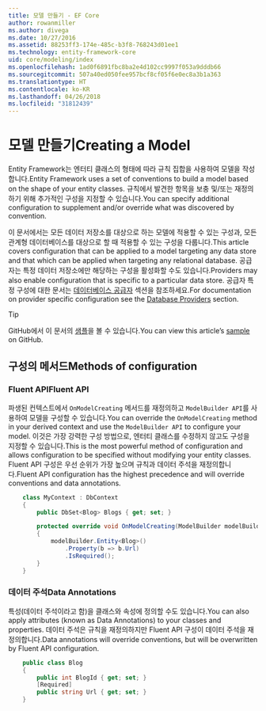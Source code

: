 ```yaml
---
title: 모델 만들기 - EF Core
author: rowanmiller
ms.author: divega
ms.date: 10/27/2016
ms.assetid: 88253ff3-174e-485c-b3f8-768243d01ee1
ms.technology: entity-framework-core
uid: core/modeling/index
ms.openlocfilehash: 1ad0f6891fbc8ba2e4d102cc9997f053a9dddb66
ms.sourcegitcommit: 507a40ed050fee957bcf8cf05f6e0ec8a3b1a363
ms.translationtype: HT
ms.contentlocale: ko-KR
ms.lasthandoff: 04/26/2018
ms.locfileid: "31812439"
---
```

# <a name="creating-a-model"></a><span data-ttu-id="ae699-102">모델 만들기</span><span class="sxs-lookup"><span data-stu-id="ae699-102">Creating a Model</span></span>

<span data-ttu-id="ae699-103">Entity Framework는 엔터티 클래스의 형태에 따라 규칙 집합을 사용하여 모델을 작성합니다.</span><span class="sxs-lookup"><span data-stu-id="ae699-103">Entity Framework uses a set of conventions to build a model based on the shape of your entity classes.</span></span> <span data-ttu-id="ae699-104">규칙에서 발견한 항목을 보충 및/또는 재정의하기 위해 추가적인 구성을 지정할 수 있습니다.</span><span class="sxs-lookup"><span data-stu-id="ae699-104">You can specify additional configuration to supplement and/or override what was discovered by convention.</span></span>

<span data-ttu-id="ae699-105">이 문서에서는 모든 데이터 저장소를 대상으로 하는 모델에 적용할 수 있는 구성과, 모든 관계형 데이터베이스를 대상으로 할 때 적용할 수 있는 구성을 다룹니다.</span><span class="sxs-lookup"><span data-stu-id="ae699-105">This article covers configuration that can be applied to a model targeting any data store and that which can be applied when targeting any relational database.</span></span> <span data-ttu-id="ae699-106">공급자는 특정 데이터 저장소에만 해당하는 구성을 활성화할 수도 있습니다.</span><span class="sxs-lookup"><span data-stu-id="ae699-106">Providers may also enable configuration that is specific to a particular data store.</span></span> <span data-ttu-id="ae699-107">공급자 특정 구성에 대한 문서는 [데이터베이스 공급자](../providers/index.md) 섹션을 참조하세요.</span><span class="sxs-lookup"><span data-stu-id="ae699-107">For documentation on provider specific configuration see the [Database Providers](../providers/index.md) section.</span></span>

> [!TIP]  
> <span data-ttu-id="ae699-108">GitHub에서 이 문서의 [샘플](https://github.com/aspnet/EntityFramework.Docs/tree/master/samples)을 볼 수 있습니다.</span><span class="sxs-lookup"><span data-stu-id="ae699-108">You can view this article’s [sample](https://github.com/aspnet/EntityFramework.Docs/tree/master/samples) on GitHub.</span></span>

## <a name="methods-of-configuration"></a><span data-ttu-id="ae699-109">구성의 메서드</span><span class="sxs-lookup"><span data-stu-id="ae699-109">Methods of configuration</span></span>

### <a name="fluent-api"></a><span data-ttu-id="ae699-110">Fluent API</span><span class="sxs-lookup"><span data-stu-id="ae699-110">Fluent API</span></span>

<span data-ttu-id="ae699-111">파생된 컨텍스트에서 `OnModelCreating` 메서드를 재정의하고 `ModelBuilder API`를 사용하여 모델을 구성할 수 있습니다.</span><span class="sxs-lookup"><span data-stu-id="ae699-111">You can override the `OnModelCreating` method in your derived context and use the `ModelBuilder API` to configure your model.</span></span> <span data-ttu-id="ae699-112">이것은 가장 강력한 구성 방법으로, 엔터티 클래스를 수정하지 않고도 구성을 지정할 수 있습니다.</span><span class="sxs-lookup"><span data-stu-id="ae699-112">This is the most powerful method of configuration and allows configuration to be specified without modifying your entity classes.</span></span> <span data-ttu-id="ae699-113">Fluent API 구성은 우선 순위가 가장 높으며 규칙과 데이터 주석을 재정의합니다.</span><span class="sxs-lookup"><span data-stu-id="ae699-113">Fluent API configuration has the highest precedence and will override conventions and data annotations.</span></span>

<!-- [!code-csharp[Main](samples/core/Modeling/FluentAPI/Samples/Required.cs?range=5-15&highlight=5-10)] -->

``` csharp
    class MyContext : DbContext
    {
        public DbSet<Blog> Blogs { get; set; }

        protected override void OnModelCreating(ModelBuilder modelBuilder)
        {
            modelBuilder.Entity<Blog>()
                .Property(b => b.Url)
                .IsRequired();
        }
    }
```

### <a name="data-annotations"></a><span data-ttu-id="ae699-114">데이터 주석</span><span class="sxs-lookup"><span data-stu-id="ae699-114">Data Annotations</span></span>

<span data-ttu-id="ae699-115">특성(데이터 주석이라고 함)을 클래스와 속성에 정의할 수도 있습니다.</span><span class="sxs-lookup"><span data-stu-id="ae699-115">You can also apply attributes (known as Data Annotations) to your classes and properties.</span></span> <span data-ttu-id="ae699-116">데이터 주석은 규칙을 재정의하지만 Fluent API 구성이 데이터 주석을 재정의합니다.</span><span class="sxs-lookup"><span data-stu-id="ae699-116">Data annotations will override conventions, but will be overwritten by Fluent API configuration.</span></span>

<!-- [!code-csharp[Main](samples/core/Modeling/DataAnnotations/Samples/Required.cs?range=11-16&highlight=4)] -->
``` csharp
    public class Blog
    {
        public int BlogId { get; set; }
        [Required]
        public string Url { get; set; }
    }
```
